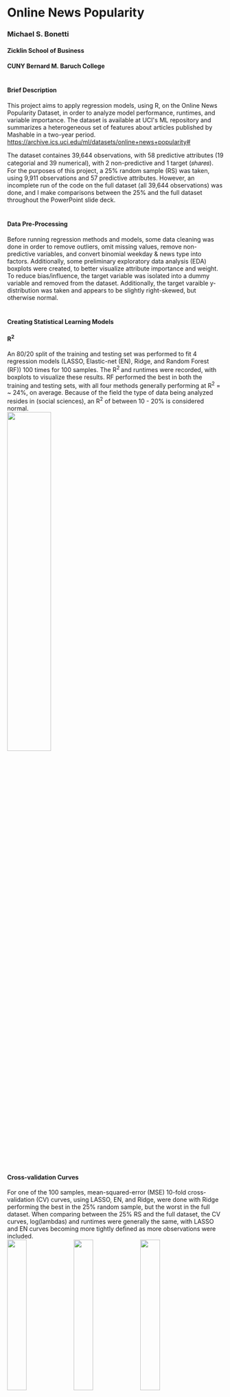 # Online News Popularity
### Michael S. Bonetti
#### Zicklin School of Business
#### CUNY Bernard M. Baruch College
#
#### Brief Description

This project aims to apply regression models, using R, on the Online News Popularity Dataset, in order to analyze model performance, runtimes, and variable importance. The dataset is available at UCI's ML repository and summarizes a heterogeneous set of features about articles published by Mashable in a two-year period.
https://archive.ics.uci.edu/ml/datasets/online+news+popularity#

The dataset containes 39,644 observations, with 58 predictive attributes (19 categorial and 39 numerical), with 2 non-predictive and 1 target (𝑠ℎ𝑎𝑟𝑒𝑠). For the purposes of this project, a 25% random sample (RS) was taken, using 9,911 observations and 57 predictive attributes. However, an incomplete run of the code on the full dataset (all 39,644 observations) was done, and I make comparisons between the 25% and the full dataset throughout the PowerPoint slide deck.

#
#### Data Pre-Processing
Before running regression methods and models, some data cleaning was done in order to remove outliers, omit missing values, remove non-predictive variables, and convert binomial weekday & news type into factors. Additionally, some preliminary exploratory data analysis (EDA) boxplots were created, to better visualize attribute importance and weight. To reduce bias/influence, the target variable was isolated into a dummy variable and removed from the dataset. Additionally, the target varaible y-distribution was taken and appears to be slightly right-skewed, but otherwise normal.
#
####  Creating Statistical Learning Models

#### R<sup>2</sup>
An 80/20 split of the training and testing set was performed to fit 4 regression models (LASSO, Elastic-net (EN), Ridge, and Random Forest (RF)) 100 times for 100 samples. The R<sup>2 </sup> and runtimes were recorded, with boxplots to visualize these results. RF performed the best in both the training and testing sets, with all four methods generally performing at R<sup>2</sup> = ~ 24%, on average. Because of the field the type of data being analyzed resides in (social sciences), an R<sup>2</sup> of between 10 - 20% is considered normal.\
<img src="https://user-images.githubusercontent.com/83367900/117169373-0cb83d80-ad97-11eb-8fa9-c381b2064e34.png" width="45%" height="45%">

#### Cross-validation Curves
For one of the 100 samples, mean-squared-error (MSE) 10-fold cross-validation (CV) curves, using LASSO, EN, and Ridge, were done with Ridge performing the best in the 25% random sample, but the worst in the full dataset. When comparing between the 25% RS and the full dataset, the CV curves, log(lambdas) and runtimes were generally the same, with LASSO and EN curves becoming more tightly defined as more observations were included.\
<img src="https://user-images.githubusercontent.com/83367900/117169320-032ed580-ad97-11eb-9379-ab3a5db9977d.png" width="30%" height="30%">
<img src="https://user-images.githubusercontent.com/83367900/117169333-04f89900-ad97-11eb-8216-6d97b1f2b64b.png" width="30%" height="30%">
<img src="https://user-images.githubusercontent.com/83367900/117169342-06c25c80-ad97-11eb-8e2d-dc36256d3297.png" width="30%" height="30%">

#
####  Residuals
On observing the residuals for the training and testing set, based on one of the 100 samples, the residual means neared zero, with all methods having roughly the same residual variance, expect for RF training. Even in the testing set, RF was slightly smaller than the other 3 methods of LASSO, EN, and Ridge. The boxplots shrank in variance, overall, as more observations were included.\
<img src="https://user-images.githubusercontent.com/83367900/117170935-6e2cdc00-ad98-11eb-86e1-71cbd94c6dca.png" width="45%" height="45%">

#
####  Bootstrapping, Performance and Runtimes
100 bootstrapping samples were performed, with the runtimes and results tracked, followed by fitting 10-fold CVs onto LASSO, EN, and Ridge, with an RF fitting. This was only done for the 25% RS, as this procedure was incomplete on the full dataset run.\
<img src="https://user-images.githubusercontent.com/83367900/117171129-9b798a00-ad98-11eb-8474-853f365c4f44.png" width="45%" height="45%">

#
####  Variable Importance
Creating bootstrapping samples and fitting onto the entire 25% RS dataset allows for estimated coefficients (RF) and variable importance (LASSO, EN, Ridge) barplots to be generated. Variables 26, 25 and 27 were the top 3 influencers for RF.\
<img src="https://user-images.githubusercontent.com/83367900/117171268-b946ef00-ad98-11eb-8fd9-e41db15915dd.png" width="45%" height="45%">

#
####  Results

#### Variable Importance
* The top 3 positive influencers are 26 - 𝑘𝑤_𝑎𝑣𝑔_𝑎𝑣𝑔 (Avg. keyword (avg. shares)), 29 - 𝑠𝑒𝑙𝑓_𝑟𝑒𝑓𝑒𝑟𝑒𝑛𝑐𝑒_𝑎𝑣𝑔_𝑠ℎ𝑎𝑟𝑒𝑠 (Avg. shares of referenced articles in Mashable), and 37 - 𝐿𝐷𝐴_00 (Closeness to LDA topic 0)
* The top 3 negative influencers are 25 - 𝑘𝑤_𝑚𝑎𝑥_𝑎𝑣𝑔 (Avg. keyword (max. shares)), 10 - 𝑎𝑣𝑒𝑟𝑎𝑔𝑒_𝑡𝑜𝑘𝑒𝑛_𝑙𝑒𝑛𝑔𝑡ℎ (Avg. length of words in content), and 13 - 𝑑𝑎𝑡𝑎_𝑐ℎ𝑎𝑛𝑛𝑒𝑙_𝑖𝑠_𝑒𝑛𝑡𝑒𝑟𝑡𝑎𝑖𝑛𝑚𝑒𝑛𝑡 (Is data channel 'Entertainment’?)
* The top two ranking parameters for RF, 𝑘𝑤_𝑎𝑣𝑔_𝑎𝑣𝑔 and 𝑘𝑤_𝑚𝑎𝑥_𝑎𝑣𝑔, exactly match what Fernandes, Vinagre, and Cortez, the original dataset authors, achieved!
<img src="https://user-images.githubusercontent.com/83367900/117169211-e8f4f780-ad96-11eb-9932-9d743b389b35.png" width="45%" height="45%">

#### 25% Random Sample vs. Full Dataset Comparison
* Results were generally the same
* Overall performance decreased, and Ridge / RF caused runtimes to substantially increase (26+ hrs)
* CV curves had same shapes, while boxplot variances shrank

#### Improvements can be made…
* Using RF (still the best performer), AdaBoost, SVM, kNN, NB, as well as CART and C5.0
#### … but human behavior is unpredictable!
* Therefore, R<sup>2</sup> between 10 – 20% for social sciences is acceptable

#
#### Closing Thoughts
While human behavior can be predicted, to a certain extent in order to ascertain some insights from the Mashable dataset, performance may increase under classification models, but not by much for regression models. The performance figures I obtained, via the 25% RS where above average at ~ 24%, where this was significantly reduced under the full dataset run. As such, the unpredictability of human behavior will "cap" performance in a range between 10 - 20%. Therefore, using the full dataset, along with Random Forest, provides only minimal performance gains, but doesn't justify the excessive runtime to create the models. LASSO / EN appeared to be the better regression model choices, having consistently solid performance and quick runtimes. Additionally, by comparing my variable importance and estimated coefficent parameters, a common trait between my results and the authors was the top-ranking variables were not specific-type attributes (e.g. day of the week or article category) but more general in nature, and related to averages. As such, although improvements can surely be made, the data _may_ be insufficent to adequately predict the number of shares for a Mashable news article, based on its popularity.

